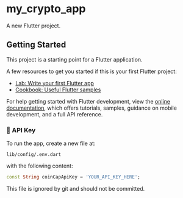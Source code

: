 # my_crypto_app

A new Flutter project.

## Getting Started

This project is a starting point for a Flutter application.

A few resources to get you started if this is your first Flutter project:

- [Lab: Write your first Flutter app](https://docs.flutter.dev/get-started/codelab)
- [Cookbook: Useful Flutter samples](https://docs.flutter.dev/cookbook)

For help getting started with Flutter development, view the
[online documentation](https://docs.flutter.dev/), which offers tutorials,
samples, guidance on mobile development, and a full API reference.

### 🔐 API Key

To run the app, create a new file at:

`lib/config/.env.dart`

with the following content:

```dart
const String coinCapApiKey = 'YOUR_API_KEY_HERE';
```

This file is ignored by git and should not be committed.
